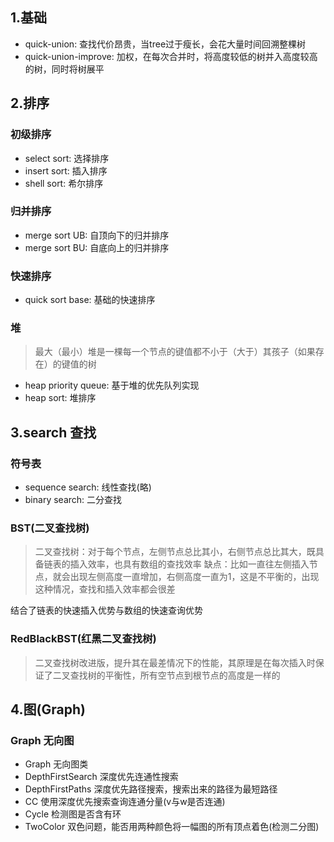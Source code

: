 ## 1.基础
* quick-union: 查找代价昂贵，当tree过于瘦长，会花大量时间回溯整棵树
* quick-union-improve: 加权，在每次合并时，将高度较低的树并入高度较高的树，同时将树展平

## 2.排序

### 初级排序
* select sort: 选择排序
* insert sort: 插入排序
* shell sort: 希尔排序

### 归并排序
* merge sort UB: 自顶向下的归并排序
* merge sort BU: 自底向上的归并排序

### 快速排序
* quick sort base: 基础的快速排序

### 堆
> 最大（最小）堆是一棵每一个节点的键值都不小于（大于）其孩子（如果存在）的键值的树

* heap priority queue: 基于堆的优先队列实现
* heap sort: 堆排序

## 3.search 查找

### 符号表
* sequence search: 线性查找(略)
* binary search: 二分查找

### BST(二叉查找树)
> 二叉查找树：对于每个节点，左侧节点总比其小，右侧节点总比其大，既具备链表的插入效率，也具有数组的查找效率
> 缺点：比如一直往左侧插入节点，就会出现左侧高度一直增加，右侧高度一直为1，这是不平衡的，出现这种情况，查找和插入效率都会很差

结合了链表的快速插入优势与数组的快速查询优势

### RedBlackBST(红黑二叉查找树)
> 二叉查找树改进版，提升其在最差情况下的性能，其原理是在每次插入时保证了二叉查找树的平衡性，所有空节点到根节点的高度是一样的

## 4.图(Graph)

### Graph 无向图
* Graph 无向图类
* DepthFirstSearch 深度优先连通性搜索
* DepthFirstPaths 深度优先路径搜索，搜索出来的路径为最短路径
* CC 使用深度优先搜索查询连通分量(v与w是否连通)
* Cycle 检测图是否含有环
* TwoColor 双色问题，能否用两种颜色将一幅图的所有顶点着色(检测二分图)
